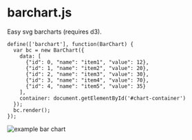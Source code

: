 barchart.js
========

Easy svg barcharts (requires d3).

    define(['barchart'], function(BarChart) {
      var bc = new BarChart({
        data: [
          {"id": 0, "name": "item1", "value": 12},
          {"id": 1, "name": "item2", "value": 20},
          {"id": 2, "name": "item3", "value": 30},
          {"id": 3, "name": "item4", "value": 70},
          {"id": 4, "name": "item5", "value": 35}
        ],
        container: document.getElementById('#chart-container')
      });
      bc.render();
    });

![example bar chart](http://b3nj4m.com/example_bar_chart.png)
